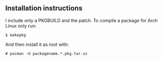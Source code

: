 Installation instructions
-------------------------

I include only a PKGBUILD and the patch. To compile a package for Arch Linux only run:

    $ makepkg
    
And then install it as root with:

    # pacman -U packagename.*.pkg.tar.xz
